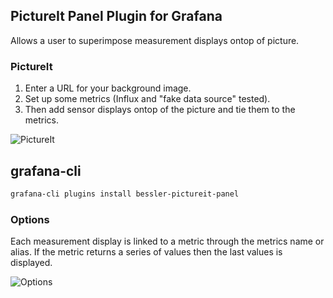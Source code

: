 ## PictureIt Panel Plugin for Grafana

Allows a user to superimpose measurement displays ontop of picture.

### PictureIt  

1. Enter a URL for your background image.
2. Set up some metrics (Influx and "fake data source" tested).
3. Then add sensor displays ontop of the picture and tie them to the metrics.

![PictureIt](https://raw.githubusercontent.com/vbessler/grafana-pictureit/master/src/img/bridge_strains.png?raw=true) 


## grafana-cli

```sh
grafana-cli plugins install bessler-pictureit-panel
```


### Options  

Each measurement display is linked to a metric through the metrics name or alias.  If the metric returns a series of values then the last values is displayed.

![Options](https://raw.githubusercontent.com/vbessler/grafana-pictureit/master/src/img/settings.png?raw=true) 
